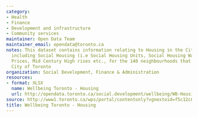 ```yaml
---
category:
- Health
- Finance
- Development and infrastructure
- Community services
maintainer: Open Data Team
maintainer_email: opendata@toronto.ca
notes: This dataset contains information relating to Housing in the City of Toronto,
  including Social Housing (i.e Social Housing Units, Social Housing Waitlists, Home
  Prices, Mid Century High rises etc., for the 140 neighbourhoods that make up the
  City of Toronto
organization: Social Development, Finance & Administration
resources:
- format: XLSX
  name: Wellbeing Toronto - Housing
  url: http://opendata.toronto.ca/social.development/wellbeing/WB-Housing.xlsx
source: http://www1.toronto.ca/wps/portal/contentonly?vgnextoid=f5c12c077444d410VgnVCM10000071d60f89RCRD&vgnextchannel=1a66e03bb8d1e310VgnVCM10000071d60f89RCRD
title: Wellbeing Toronto - Housing
---
```

